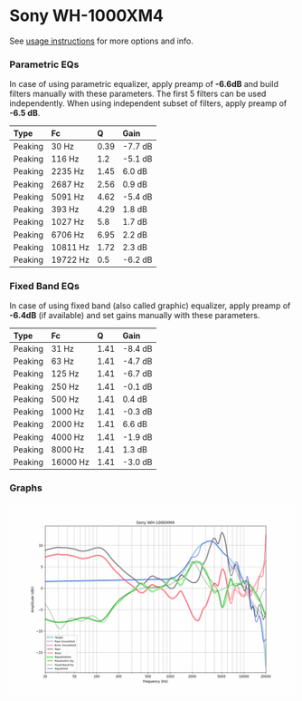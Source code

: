# Sony WH-1000XM4
See [usage instructions](https://github.com/jaakkopasanen/AutoEq#usage) for more options and info.

### Parametric EQs
In case of using parametric equalizer, apply preamp of **-6.6dB** and build filters manually
with these parameters. The first 5 filters can be used independently.
When using independent subset of filters, apply preamp of **-6.5 dB**.

| Type    | Fc       |    Q | Gain    |
|:--------|:---------|:-----|:--------|
| Peaking | 30 Hz    | 0.39 | -7.7 dB |
| Peaking | 116 Hz   | 1.2  | -5.1 dB |
| Peaking | 2235 Hz  | 1.45 | 6.0 dB  |
| Peaking | 2687 Hz  | 2.56 | 0.9 dB  |
| Peaking | 5091 Hz  | 4.62 | -5.4 dB |
| Peaking | 393 Hz   | 4.29 | 1.8 dB  |
| Peaking | 1027 Hz  | 5.8  | 1.7 dB  |
| Peaking | 6706 Hz  | 6.95 | 2.2 dB  |
| Peaking | 10811 Hz | 1.72 | 2.3 dB  |
| Peaking | 19722 Hz | 0.5  | -6.2 dB |

### Fixed Band EQs
In case of using fixed band (also called graphic) equalizer, apply preamp of **-6.4dB**
(if available) and set gains manually with these parameters.

| Type    | Fc       |    Q | Gain    |
|:--------|:---------|:-----|:--------|
| Peaking | 31 Hz    | 1.41 | -8.4 dB |
| Peaking | 63 Hz    | 1.41 | -4.7 dB |
| Peaking | 125 Hz   | 1.41 | -6.7 dB |
| Peaking | 250 Hz   | 1.41 | -0.1 dB |
| Peaking | 500 Hz   | 1.41 | 0.4 dB  |
| Peaking | 1000 Hz  | 1.41 | -0.3 dB |
| Peaking | 2000 Hz  | 1.41 | 6.6 dB  |
| Peaking | 4000 Hz  | 1.41 | -1.9 dB |
| Peaking | 8000 Hz  | 1.41 | 1.3 dB  |
| Peaking | 16000 Hz | 1.41 | -3.0 dB |

### Graphs
![](./Sony%20WH-1000XM4.png)